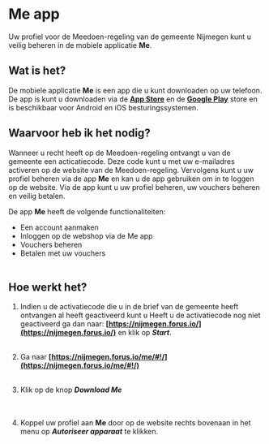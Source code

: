 # Me app

Uw profiel voor de Meedoen-regeling van de gemeente Nijmegen kunt u veilig beheren in de mobiele applicatie **Me**.
&nbsp;

## Wat is het?

De mobiele applicatie **Me** is een app die u kunt downloaden op uw telefoon.
De app is kunt u downloaden via de **[App Store](https://itunes.apple.com/nl/app/me-forus/id1422610676)** en de **[Google Play](https://play.google.com/store/apps/details?id=io.forus.me)** store en is beschikbaar voor Android en iOS besturingssystemen.
&nbsp;


## Waarvoor heb ik het nodig?

Wanneer u recht heeft op de Meedoen-regeling ontvangt u van de gemeente een acticatiecode. Deze code kunt u met uw e-mailadres activeren op de website van de Meedoen-regeling. Vervolgens kunt u uw profiel beheren via de app **Me** en kan u de app gebruiken om in te loggen op de website. Via de app kunt u uw profiel beheren, uw vouchers beheren en veilig betalen.
&nbsp;

De app **Me** heeft de volgende functionaliteiten:

* Een account aanmaken
* Inloggen op de webshop via de Me app
* Vouchers beheren
* Betalen met uw vouchers
<br />&nbsp;

## Hoe werkt het?

1. Indien u de activatiecode die u in de brief van de gemeente heeft ontvangen al heeft geactiveerd kunt u
Heeft u de activatiecode nog niet geactiveerd ga dan naar: **[https://nijmegen.forus.io/](https://nijmegen.forus.io/)** en klik op **_Start_**.
<br />&nbsp;

2. Ga naar **[https://nijmegen.forus.io/me/#!/](https://nijmegen.forus.io/me/#!/)**
<br />&nbsp;

3. Klik op de knop **_Download Me_**<br />
<br />&nbsp;

3. Koppel uw profiel aan **Me** door op de website rechts bovenaan in het menu op **_Autoriseer apparaat_** te klikken.
<br />&nbsp;

